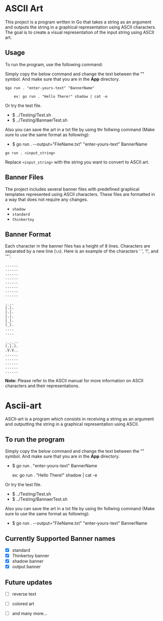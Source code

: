 # ASCII Art

This project is a program written in Go that takes a string as an argument and outputs the string in a graphical representation using ASCII characters. The goal is to create a visual representation of the input string using ASCII art.

## Usage

To run the program, use the following command:

Simply copy the below command and change the text between the "" symbol. And make sure that you are in the **App** directory.

```shell
$go run . "enter-yours-text" "BannerName"
```
```shell
    ex: go run . "Hello There!" shadow | cat -e
```
Or try the test file.
- $ ../Testing/Test.sh
- $ ../Testing/BannaerTest.sh

Also you can save the art in a txt file by using thr follwing command (Make sure to use the same format as following):
- $ go run . --output="FileName.txt" "enter-yours-text" BannerName


```shell
go run . <input_string>
```

Replace `<input_string>` with the string you want to convert to ASCII art.

## Banner Files

The project includes several banner files with predefined graphical templates represented using ASCII characters. These files are formatted in a way that does not require any changes.

- `shadow`
- `standard`
- `thinkertoy`

## Banner Format

Each character in the banner files has a height of 8 lines. Characters are separated by a new line (`\n`). Here is an example of the characters ' ', '!', and '"':

```
......
......
......
......
......
......
......
......

._..
|.|.
|.|.
|.|.
|_|.
(_).
....
....

._._..
(.|.).
.V.V..
......
......
......
......
......
```


**Note:** Please refer to the ASCII manual for more information on ASCII characters and their representations.



# Ascii-art
ASCII-art is a program which consists in receiving a string as an argument and outputting the string in a graphical representation using ASCII.

## To run the program
Simply copy the below command and change the text between the "" symbol. And make sure that you are in the **App** directory.

- $ go run . "enter-yours-text" BannerName

    ex: go run . "Hello There!" shadow | cat -e

Or try the test file.
- $ ../Testing/Test.sh
- $ ../Testing/BannaerTest.sh

Also you can save the art in a txt file by using thr follwing command (Make sure to use the same format as following):
- $ go run . --output="FileName.txt" "enter-yours-text" BannerName

## Currently Supported Banner names
- [x] standard
- [x] Thinkertoy banner
- [x] shadow banner
- [x] output banner

## Future updates 
- [ ] reverse text
- [ ] colored art
- [ ] and many more...

